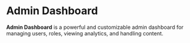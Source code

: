 # Admin Dashboard
**Admin Dashboard** is a powerful and customizable admin dashboard for managing users, roles, viewing analytics, and handling content.



